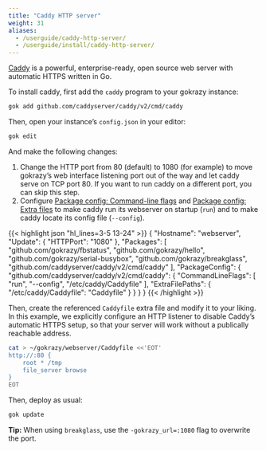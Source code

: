 ```yaml
---
title: "Caddy HTTP server"
weight: 31
aliases: 
  - /userguide/caddy-http-server/
  - /userguide/install/caddy-http-server/
---
```


[Caddy](https://caddyserver.com/) is a powerful, enterprise-ready, open source
web server with automatic HTTPS written in Go.

To install caddy, first add the `caddy` program to your gokrazy instance:

```bash
gok add github.com/caddyserver/caddy/v2/cmd/caddy
```

Then, open your instance’s `config.json` in your editor:

```bash
gok edit
```

And make the following changes:

1. Change the HTTP port from 80 (default) to 1080 (for example) to move
   gokrazy’s web interface listening port out of the way and let caddy serve on
   TCP port 80. If you want to run caddy on a different port, you can skip this
   step.
2. Configure [Package config: Command-line
   flags](/userguide/package-config/#flags) and [Package config: Extra
   files](/userguide/package-config/#extrafiles) to make caddy run its webserver
   on startup (`run`) and to make caddy locate its config file (`--config`).

{{< highlight json "hl_lines=3-5 13-24" >}}
{
    "Hostname": "webserver",
    "Update": {
        "HTTPPort": "1080"
    },
    "Packages": [
        "github.com/gokrazy/fbstatus",
        "github.com/gokrazy/hello",
        "github.com/gokrazy/serial-busybox",
        "github.com/gokrazy/breakglass",
        "github.com/caddyserver/caddy/v2/cmd/caddy"
    ],
    "PackageConfig": {
        "github.com/caddyserver/caddy/v2/cmd/caddy": {
            "CommandLineFlags": [
                "run",
                "--config",
                "/etc/caddy/Caddyfile"
            ],
            "ExtraFilePaths": {
                "/etc/caddy/Caddyfile": "Caddyfile"
            }
        }
    }
}
{{< /highlight >}}

Then, create the referenced `Caddyfile` extra file and modify it to your
liking. In this example, we explicitly configure an HTTP listener to disable
Caddy’s automatic HTTPS setup, so that your server will work without a
publically reachable address.

```bash
cat > ~/gokrazy/webserver/Caddyfile <<'EOT'
http://:80 {
	root * /tmp
	file_server browse 
}
EOT
```

Then, deploy as usual:

```bash
gok update
```

<!-- TODO: remove the tip below once breakglass respects instance-centric configuration -->

**Tip:** When using `breakglass`, use the `-gokrazy_url=:1080` flag to overwrite
the port.
